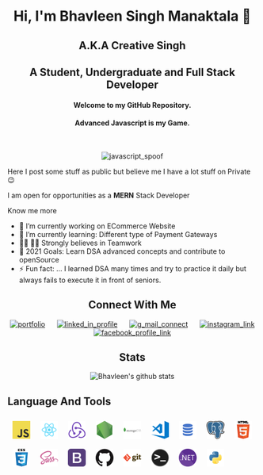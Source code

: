 <h1 align="center">Hi, I'm Bhavleen Singh Manaktala 👳 </h1>
<h2 align="center">A.K.A Creative Singh </h1>
<h2 align="center">A Student, Undergraduate and Full Stack Developer </h2>
<h4 align="center">Welcome to my GitHub Repository.</h4>
<h4 align="center">Advanced Javascript is my Game.</h4>

<br/>
<p align="center"> <img src=https://github-readme-stats.vercel.app/api/top-langs/?username=creative-singh&layout=compact&hide=html&theme=radical alt=javascript_spoof /> </p>

Here I post some stuff as public but believe me I have a lot stuff on Private 😉

I am open for opportunities as a **MERN** Stack Developer

Know me more

- 🔭 I’m currently working on ECommerce Website
- 🌱 I’m currently learning: Different type of Payment Gateways
- 🧑‍💻 🧑‍💻 Strongly believes in Teamwork
- 🔗 2021 Goals: Learn DSA advanced concepts and contribute to openSource
- ⚡ Fun fact: ... I learned DSA many times and try to practice it daily but always fails to execute it in front of seniors.
  <br/>

<h2 align="center">Connect With Me</h2>
<!-- [<img align="left" alt="website" width="22px" src="https://raw.githubusercontent.com/iconic/open-iconic/master/svg/globe.svg" />][website] 
<h3 align="center">
  [<img align="center" alt="LinkedIn" width="22px" src="" />][linkedin]
  [<img align="center" alt="gmail" width="22px" src="" />][gmail]
  [<img align="center" alt="Instagram" width="22px" src="" />][instagram]
  [<img align="center" alt="Facebook" width="22px" src="" />][facebook]
</h3> -->
<p align="center">
  <a href="https://creativesingh.tech/" target="blank"><img src="https://cdn.jsdelivr.net/npm/simple-icons@3.13.0/icons/chocolatey.svg" alt="portfolio" height="30" width="30" /></a> &nbsp;&nbsp;&nbsp;&nbsp;
  <a href="https://linkedin.com/in/bhavleen-singh-64801b114/" target="blank"><img src="https://cdn.jsdelivr.net/npm/simple-icons@v3/icons/linkedin.svg" alt="linked_in_profile" height="30" width="30" /></a> &nbsp;&nbsp;&nbsp;&nbsp;
  <a href="mailto:singhbhavleen3@gmail.com" target="blank"><img src="https://cdn.jsdelivr.net/npm/simple-icons@3.4.0/icons/gmail.svg" alt="g_mail_connect" height="30" width="30" /></a> &nbsp;&nbsp;&nbsp;&nbsp;
  <a href="https://www.instagram.com/creative.singh_/" target="blank"><img src="https://cdn.jsdelivr.net/npm/simple-icons@v3/icons/instagram.svg" alt="instagram_link" height="30" width="30" /></a> &nbsp;&nbsp;&nbsp;&nbsp;
  <a href="https://www.facebook.com/bhavleensm/" target="blank"><img src="https://cdn.jsdelivr.net/npm/simple-icons@3.4.0/icons/facebook.svg" alt="facebook_profile_link" height="30" width="30" /></a> &nbsp;&nbsp;&nbsp;&nbsp;
</p>

<h2 align="center">Stats</h2>
<p align="center"> <img alt="Bhavleen's github stats" src="https://github-readme-stats.vercel.app/api?username=creative-singh&show_icons=true&theme=radical" /> </p>

## Language And Tools

<p>
  <img align="left" alt="JavaScript" width="36px" src="https://raw.githubusercontent.com/github/explore/80688e429a7d4ef2fca1e82350fe8e3517d3494d/topics/javascript/javascript.png" style="margin:10px"/>

  <img align="left" alt="React" width="36px" src="https://raw.githubusercontent.com/github/explore/80688e429a7d4ef2fca1e82350fe8e3517d3494d/topics/react/react.png" style="margin:10px" />

  <img align="left" alt="Redux" width="36px" src="https://raw.githubusercontent.com/github/explore/80688e429a7d4ef2fca1e82350fe8e3517d3494d/topics/redux/redux.png" style="margin:10px"/>

  <img align="left" alt="Node.js" width="36px" src="https://raw.githubusercontent.com/github/explore/80688e429a7d4ef2fca1e82350fe8e3517d3494d/topics/nodejs/nodejs.png"  style="margin:10px"/>

  <img align="left" alt="MongoDB" width="36px" src="https://raw.githubusercontent.com/github/explore/80688e429a7d4ef2fca1e82350fe8e3517d3494d/topics/mongodb/mongodb.png" style="margin:10px" />

  <img align="left" alt="Visual Studio Code" width="36px" src="https://raw.githubusercontent.com/github/explore/80688e429a7d4ef2fca1e82350fe8e3517d3494d/topics/visual-studio-code/visual-studio-code.png" style="margin:10px" />

  <img align="left" alt="SQL" width="36px" src="https://raw.githubusercontent.com/github/explore/80688e429a7d4ef2fca1e82350fe8e3517d3494d/topics/sql/sql.png" style="margin:10px" />

  <img align="left" alt="Postgresql" width="36px" src="https://raw.githubusercontent.com/github/explore/80688e429a7d4ef2fca1e82350fe8e3517d3494d/topics/postgresql/postgresql.png"  style="margin:10px"/>

  <img align="left" alt="HTML5" width="36px" src="https://raw.githubusercontent.com/github/explore/80688e429a7d4ef2fca1e82350fe8e3517d3494d/topics/html/html.png"  style="margin:10px"/>

  <img align="left" alt="CSS3" width="36px" src="https://raw.githubusercontent.com/github/explore/80688e429a7d4ef2fca1e82350fe8e3517d3494d/topics/css/css.png"  style="margin:10px"/>

  <img align="left" alt="Sass" width="36px" src="https://raw.githubusercontent.com/github/explore/80688e429a7d4ef2fca1e82350fe8e3517d3494d/topics/sass/sass.png"  style="margin:10px"/>

  <img align="left" alt="Bootstrap" width="36px" src="https://raw.githubusercontent.com/github/explore/80688e429a7d4ef2fca1e82350fe8e3517d3494d/topics/bootstrap/bootstrap.png"  style="margin:10px"/>

  <img align="left" alt="GitHub" width="36px" src="https://raw.githubusercontent.com/github/explore/78df643247d429f6cc873026c0622819ad797942/topics/github/github.png" style="margin:10px" />

  <img align="left" alt="Git" width=" 36px" src="https://raw.githubusercontent.com/github/explore/80688e429a7d4ef2fca1e82350fe8e3517d3494d/topics/git/git.png" style="margin:10px" />

  <img align="left" alt="Terminal" width="36px" src="https://raw.githubusercontent.com/github/explore/80688e429a7d4ef2fca1e82350fe8e3517d3494d/topics/terminal/terminal.png" style="margin:10px"/>

  <img align="left" alt="Terminal" width="36px" src="https://raw.githubusercontent.com/github/explore/80688e429a7d4ef2fca1e82350fe8e3517d3494d/topics/dotnet/dotnet.png" style="margin:10px" />

  <img align="left" alt="Terminal" width="36px" src="https://raw.githubusercontent.com/github/explore/80688e429a7d4ef2fca1e82350fe8e3517d3494d/topics/python/python.png"  style="margin:10px"/>
  
</p>
